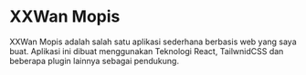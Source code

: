 # XXWan Mopis

XXWan Mopis adalah salah satu aplikasi sederhana berbasis web yang saya buat. Aplikasi ini dibuat menggunakan Teknologi React, TailwnidCSS dan beberapa plugin lainnya sebagai pendukung.

